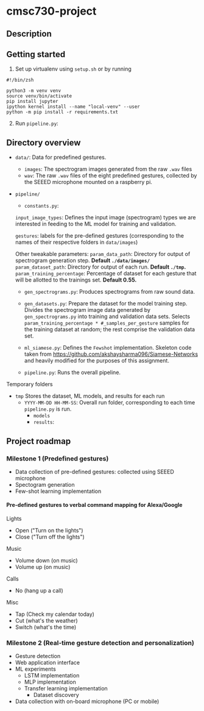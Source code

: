 # cmsc730-project

## Description 

## Getting started

1. Set up virtualenv using `setup.sh` or by running 

```
#!/bin/zsh

python3 -m venv venv 
source venv/bin/activate
pip install jupyter
ipython kernel install --name "local-venv" --user
python -m pip install -r requirements.txt
```

2. Run `pipeline.py`: 
## Directory overview 
- `data/`: Data for predefined gestures. 
    - `images`: The spectrogram images generated from the raw `.wav` files
    - `wav`: The raw `.wav` files of the eight predefined gestures, collected by the SEEED microphone mounted on a raspberry pi. 

- `pipeline/` 
    - `constants.py`: 
    
    `input_image_types`: Defines the input image (spectrogram) types we are interested in feeding to the ML model for training and validation. 
    
    `gestures`: labels for the pre-defined gestures (corresponding to the names of their respective folders in `data/images`)
    
    Other tweakable parameters: 
            `param_data_path`: Directory for output of spectrogram generation step. 
            **Default `./data/images/`**
            `param_dataset_path`: Directory for output of each run. 
            **Default `./tmp`.**
            `param_training_percentage`: Percentage of dataset for each gesture that will be allotted to the trainings set. 
            **Default 0.55.**
    
    - `gen_spectrograms.py`: Produces spectrograms from raw sound data. 
    
    - `gen_datasets.py`: Prepare the dataset for the model training step. Divides the spectrogram image data generated by `gen_spectrograms.py` into training and validation data sets. Selects `param_training_percentage * #_samples_per_gesture` samples for the training dataset at random; the rest comprise the validation data set. 
    
    - `ml_siamese.py`: Defines the `Fewshot` implementation. Skeleton code taken from https://github.com/akshaysharma096/Siamese-Networks and heavily modified for the purposes of this assignment.  

    - `pipeline.py`: Runs the overall pipeline. 


Temporary folders
- `tmp` Stores the dataset, ML models, and results for each run 
    - `YYYY-MM-DD HH-MM-SS`: Overall run folder, corresponding to each time `pipeline.py` is run. 
        - `models`
        - `results`: 

## Project roadmap 

### Milestone 1 (Predefined gestures)
- Data collection of pre-defined gestures: collected using SEEED microphone 
- Spectogram generation 
- Few-shot learning implementation 
#### Pre-defined gestures to verbal command mapping for Alexa/Google 

Lights
- Open ("Turn on the lights") 
- Close ("Turn off the lights")

Music
- Volume down (on music)
- Volume up (on music)

Calls
- No (hang up a call)

Misc 
- Tap (Check my calendar today)
- Cut (what's the weather)
- Switch (what's the time) 


### Milestone 2 (Real-time gesture detection and personalization)
- Gesture detection 
- Web application interface 
- ML experiments 
    - LSTM implementation 
    - MLP implementation 
    - Transfer learning implementation 
        - Dataset discovery
- Data collection with on-board microphone (PC or mobile)


